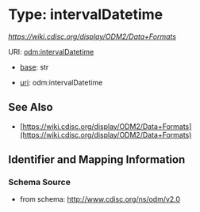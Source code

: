 # Type: intervalDatetime




_https://wiki.cdisc.org/display/ODM2/Data+Formats_



URI: [odm:intervalDatetime](http://www.cdisc.org/ns/odm/v2.0/intervalDatetime)

* [base](https://w3id.org/linkml/base): str

* [uri](https://w3id.org/linkml/uri): odm:intervalDatetime









## See Also

* [https://wiki.cdisc.org/display/ODM2/Data+Formats](https://wiki.cdisc.org/display/ODM2/Data+Formats)

## Identifier and Mapping Information







### Schema Source


* from schema: http://www.cdisc.org/ns/odm/v2.0



